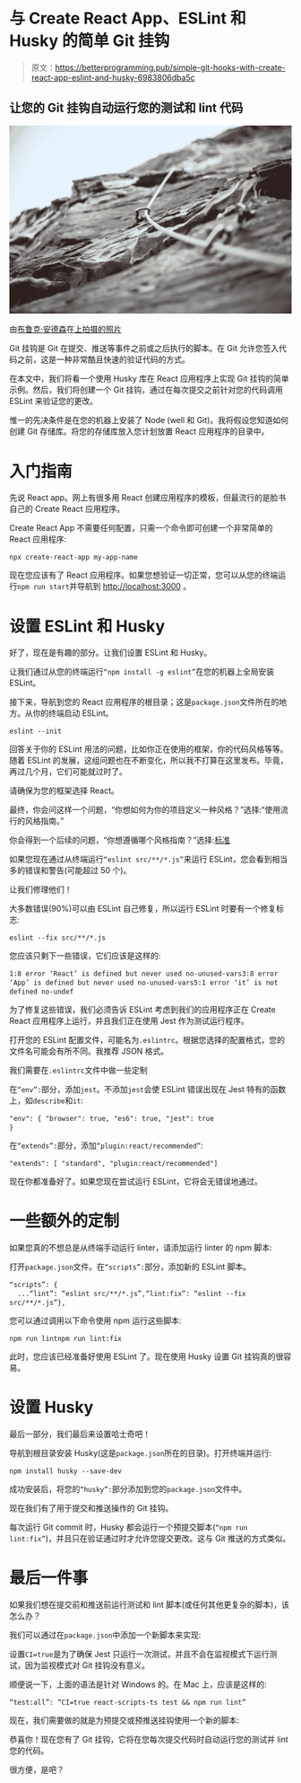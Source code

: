 # 与 Create React App、ESLint 和 Husky 的简单 Git 挂钩

> 原文：<https://betterprogramming.pub/simple-git-hooks-with-create-react-app-eslint-and-husky-6983806dba5c>

## 让您的 Git 挂钩自动运行您的测试和 lint 代码

![](img/90057ea98e69a0ded04729d0e99a1ebc.png)

由[布鲁克·安德森](https://unsplash.com/@brookanderson)在[上拍摄的照片](https://unsplash.com/photos/gTQbZXL417Q)

Git 挂钩是 Git 在提交、推送等事件之前或之后执行的脚本。在 Git 允许您签入代码之前，这是一种非常酷且快速的验证代码的方式。

在本文中，我们将看一个使用 Husky 库在 React 应用程序上实现 Git 挂钩的简单示例。然后，我们将创建一个 Git 挂钩，通过在每次提交之前针对您的代码调用 ESLint 来验证您的更改。

惟一的先决条件是在您的机器上安装了 Node (well 和 Git)。我将假设您知道如何创建 Git 存储库。将您的存储库放入您计划放置 React 应用程序的目录中。

# 入门指南

先说 React app。网上有很多用 React 创建应用程序的模板，但最流行的是脸书自己的 Create React 应用程序。

Create React App 不需要任何配置，只需一个命令即可创建一个非常简单的 React 应用程序:

```
npx create-react-app my-app-name
```

现在您应该有了 React 应用程序。如果您想验证一切正常，您可以从您的终端运行``npm run start``并导航到 [http://localhost:3000](http://localhost:3000) 。

# 设置 ESLint 和 Husky

好了，现在是有趣的部分。让我们设置 ESLint 和 Husky。

让我们通过从您的终端运行`“npm install -g eslint”`在您的机器上全局安装 ESLint。

接下来，导航到您的 React 应用程序的根目录；这是`package.json`文件所在的地方。从你的终端启动 ESLint。

```
eslint --init
```

回答关于你的 ESLint 用法的问题，比如你正在使用的框架，你的代码风格等等。随着 ESLint 的发展，这组问题也在不断变化，所以我不打算在这里发布。毕竟，再过几个月，它们可能就过时了。

请确保为您的框架选择 React。

最终，你会问这样一个问题，“你想如何为你的项目定义一种风格？”选择:“使用流行的风格指南。”

你会得到一个后续的问题，“你想遵循哪个风格指南？”选择:[标准](https://github.com/standard/standard)

如果您现在通过从终端运行`“eslint src/**/*.js”`来运行 ESLint，您会看到相当多的错误和警告(可能超过 50 个)。

让我们修理他们！

大多数错误(90%)可以由 ESLint 自己修复，所以运行 ESLint 时要有一个修复标志:

```
eslint --fix src/**/*.js
```

您应该只剩下一些错误，它们应该是这样的:

```
1:8 error ‘React’ is defined but never used no-unused-vars3:8 error ‘App’ is defined but never used no-unused-vars5:1 error ‘it’ is not defined no-undef
```

为了修复这些错误，我们必须告诉 ESLint 考虑到我们的应用程序正在 Create React 应用程序上运行，并且我们正在使用 Jest 作为测试运行程序。

打开您的 ESLint 配置文件，可能名为`.eslintrc`。根据您选择的配置格式，您的文件名可能会有所不同。我推荐 JSON 格式。

我们需要在`.eslintrc`文件中做一些定制

在`“env”:`部分，添加`jest`。不添加`jest`会使 ESLint 错误出现在 Jest 特有的函数上，如`describe`和`it`:

```
"env": { "browser": true, "es6": true, "jest": true
}
```

在`“extends”:`部分，添加`“plugin:react/recommended”`:

```
"extends": [ "standard", "plugin:react/recommended"]
```

现在你都准备好了。如果您现在尝试运行 ESLint，它将会无错误地通过。

# 一些额外的定制

如果您真的不想总是从终端手动运行 linter，请添加运行 linter 的 npm 脚本:

打开`package.json`文件。在`“scripts”:`部分，添加新的 ESLint 脚本。

```
“scripts”: {
  ...“lint”: “eslint src/**/*.js”,“lint:fix”: “eslint --fix src/**/*.js”},
```

您可以通过调用以下命令使用 npm 运行这些脚本:

```
npm run lintnpm run lint:fix
```

此时，您应该已经准备好使用 ESLint 了。现在使用 Husky 设置 Git 挂钩真的很容易。

# 设置 Husky

最后一部分，我们最后来设置哈士奇吧！

导航到根目录安装 Husky(这是`package.json`所在的目录)。打开终端并运行:

```
npm install husky --save-dev
```

成功安装后，将您的`“husky”:`部分添加到您的`package.json`文件中。

现在我们有了用于提交和推送操作的 Git 挂钩。

每次运行 Git commit 时，Husky 都会运行一个预提交脚本(`“npm run lint:fix”`)，并且只在验证通过时才允许您提交更改。这与 Git 推送的方式类似。

# 最后一件事

如果我们想在提交前和推送前运行测试和 lint 脚本(或任何其他更复杂的脚本)，该怎么办？

我们可以通过在`package.json`中添加一个新脚本来实现:

设置`CI=true`是为了确保 Jest 只运行一次测试，并且不会在监视模式下运行测试，因为监视模式对 Git 挂钩没有意义。

顺便说一下，上面的语法是针对 Windows 的。在 Mac 上，应该是这样的:

```
“test:all”: “CI=true react-scripts-ts test && npm run lint”
```

现在，我们需要做的就是为预提交或预推送挂钩使用一个新的脚本:

恭喜你！现在您有了 Git 挂钩，它将在您每次提交代码时自动运行您的测试并 lint 您的代码。

很方便，是吧？